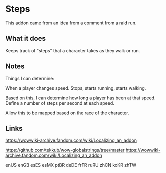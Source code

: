 # Steps

This addon came from an idea from a comment from a raid run.

## What it does

Keeps track of "steps" that a character takes as they walk or run.

## Notes

Things I can determine:

When a player changes speed.
Stops, starts running, starts walking.

Based on this, I can determine how long a player has been at that speed.
Define a number of steps per second at each speed.

Allow this to be mapped based on the race of the character.



## Links

https://wowwiki-archive.fandom.com/wiki/Localizing_an_addon

https://github.com/tekkub/wow-globalstrings/tree/master
https://wowwiki-archive.fandom.com/wiki/Localizing_an_addon

enUS enGB esES esMX ptBR deDE frFR ruRU zhCN koKR zhTW
